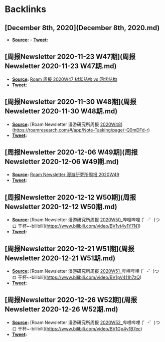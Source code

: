 
# Backlinks
## [December 8th, 2020](December 8th, 2020.md)
- **[Source](Source.md):** 
            - **[Tweet](Tweet.md):**

## [周报Newsletter 2020-11-23 W47期](周报Newsletter 2020-11-23 W47期.md)
- **[Source](Source.md):** [Roam 周报 2020W47 树状结构 vs 网状结构](https://roamresearch.com/#/app/Note-Tasking/page/cCVsBsyc7)
- **[Tweet](Tweet.md):**

## [周报Newsletter 2020-11-30 W48期](周报Newsletter 2020-11-30 W48期.md)
- **[Source](Source.md):** [Roam Newsletter 漫游研究所周报 [2020W48](2020W48.md)](https://roamresearch.com/#/app/Note-Tasking/page/-Q0mDFd-r)
- **[Tweet](Tweet.md):**

## [周报Newsletter 2020-12-06 W49期](周报Newsletter 2020-12-06 W49期.md)
- **[Source](Source.md):** [Roam Newsletter 漫游研究所周报 2020W49](https://mp.weixin.qq.com/s/ASjVc3rPC0aWKNPmjPandw)
- **[Tweet](Tweet.md):**

## [周报Newsletter 2020-12-12 W50期](周报Newsletter 2020-12-12 W50期.md)
- **[Source](Source.md):** [Roam Newsletter 漫游研究所周报 [2020W50_](2020W50_.md)哔哩哔哩 (゜-゜)つロ 干杯~-bilibili](https://www.bilibili.com/video/BV1vt4y1Y7N1)
- **[Tweet](Tweet.md):**

## [周报Newsletter 2020-12-21 W51期](周报Newsletter 2020-12-21 W51期.md)
- **[Source](Source.md):** [Roam Newsletter 漫游研究所周报 [2020W51_](2020W51_.md)哔哩哔哩 (゜-゜)つロ 干杯~-bilibili](https://www.bilibili.com/video/BV1pV411h7zQ)
- **[Tweet](Tweet.md):**

## [周报Newsletter 2020-12-26 W52期](周报Newsletter 2020-12-26 W52期.md)
- **[Source](Source.md):** [Roam Newsletter 漫游研究所周报 [2020W52_](2020W52_.md)哔哩哔哩 (゜-゜)つロ 干杯~-bilibili](https://www.bilibili.com/video/BV1Gp4y1B7ec)
- **[Tweet](Tweet.md):**

